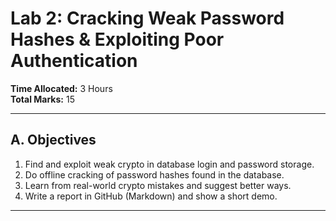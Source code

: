 # Lab 2: Cracking Weak Password Hashes & Exploiting Poor Authentication

**Time Allocated:** 3 Hours  
**Total Marks:** 15  

---

## A. Objectives

1. Find and exploit weak crypto in database login and password storage.
2. Do offline cracking of password hashes found in the database.
3. Learn from real-world crypto mistakes and suggest better ways.
4. Write a report in GitHub (Markdown) and show a short demo.

---
